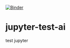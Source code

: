 [![Binder](https://mybinder.org/badge_logo.svg)](https://mybinder.org/v2/gh/i3dcor/jupyter-test-ai.git/master?filepath=Trabajo_Introduccion_Python_procesamiento_datos_con_Python.ipynb)
# jupyter-test-ai
test jupyter

